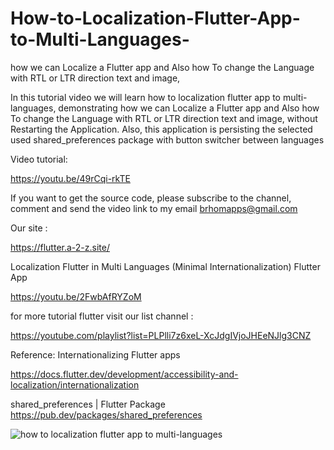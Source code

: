 # How-to-Localization-Flutter-App-to-Multi-Languages-
how we can Localize a Flutter app and Also how To change the Language with RTL or LTR  direction text and image, 

In this tutorial video we will learn  how to localization flutter app to multi-languages, demonstrating how we can Localize a Flutter app and Also how To change the Language with RTL or LTR  direction text and image, without Restarting the Application.
Also, this application is persisting the selected used shared_preferences package with button switcher between languages


Video tutorial:

https://youtu.be/49rCqi-rkTE

 If you want to get the source code, please subscribe to the channel, comment and send the video link to my email
brhomapps@gmail.com

Our site :

https://flutter.a-2-z.site/



Localization Flutter  in Multi Languages (Minimal Internationalization) Flutter App

https://youtu.be/2FwbAfRYZoM


  for more tutorial flutter visit our list channel :
  
https://youtube.com/playlist?list=PLPlli7z6xeL-XcJdgIVjoJHEeNJlg3CNZ


Reference:
Internationalizing Flutter apps

https://docs.flutter.dev/development/accessibility-and-localization/internationalization

shared_preferences | Flutter Package
https://pub.dev/packages/shared_preferences



![how to localization flutter app to multi-languages](https://user-images.githubusercontent.com/69330783/199580746-180dcda7-18d4-4a8c-b23f-8d2d7a639726.png)
